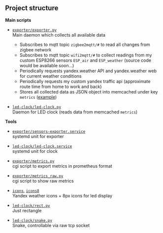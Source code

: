 ## Project structure

**Main scripts**
- [`exporter/exporter.py`](exporter/exporter.py)  
Main daemon which collects all available data 
  - Subscribes to mqtt topic `zigbee2mqtt/#` to read all changes from zigbee network
  - Subscribes to mqtt topic `wifi2mqtt/#` to collect readings from my custom ESP8266 sensors `ESP_air` and `ESP_weather` (source code would be available soon...)
  - Periodically requests yandex.weather API and yandex.weather web for current weather conditions
  - Periodically requests my custom yandex traffic api (approximate route time from home to work and back) 
  - Stores all collected data as JSON object into memcached under key `metrics` ([example](metrics_example.json))


- [`led-clock/led-clock.py`](led-clock/led-clock.py)  
Daemon for LED clock (reads data from memcached `metrics`)


**Tools**
- [`exporter/sensors-exporter.service`](exporter/sensors-exporter.service)  
systemd unit for exporter
- [`led-clock/led-clock.service`](led-clock/led-clock.service)  
  systemd unit for clock
- [`exporter/metrics.py`](exporter/metrics.py)  
cgi script to export metrics in prometheus format

- [`exporter/metrics_raw.py`](exporter/metrics_raw.py)  
cgi script to show raw metrics
  
- [`icons`](icons), [`icons8`](icons8)  
Yandex weather icons + 8px icons for led display
  

  
  
- [`led-clock/rect.py`](led-clock/rect.py)  
Just rectangle

- [`led-clock/snake.py`](led-clock/snake.py)  
Snake, controllable via raw tcp socket
